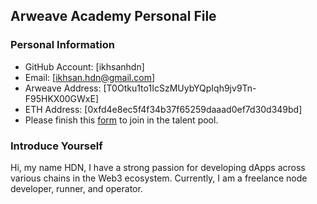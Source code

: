 ## Arweave Academy Personal File

### Personal Information
- GitHub Account: [ikhsanhdn]
- Email: [ikhsan.hdn@gmail.com]
- Arweave Address: [T0Otku1to1IcSzMUybYQpIqh9jv9Tn-F95HKX00GWxE]
- ETH Address: [0xfd4e8ec5f4f34b37f65259daaad0ef7d30d349bd]
- Please finish this [form](https://docs.google.com/forms/d/e/1FAIpQLSfWA5fIIcBgmRppm3jNz5vmf9Mai_QMVil-2pO4r7YKn_Zhtw/viewform?usp=sf_link) to join in the talent pool.

### Introduce Yourself
Hi, my name HDN, I have a strong passion for developing dApps across various chains in the Web3 ecosystem. Currently, I am a freelance node developer, runner, and operator.
